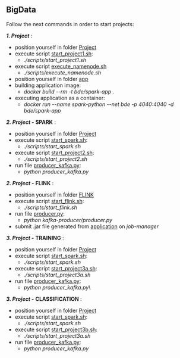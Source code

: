 ## BigData

Follow the next commands in order to start projects:

***1. Project*** :
  - position yourself in folder [Project](./Project)
  - execute script [start_project1.sh](./Project/scripts/start_project1.sh):
      - *./scripts/start_project1.sh*
  - execute script [execute_namenode.sh](./Project/scripts/execute_namenode.sh)
      - *./scripts/execute_namenode.sh*
  - position yourself in folder [app](./Project/app)
  - building application image:
      - *docker build --rm -t bde/spark-app .*
  - executing application as a container:
      - *docker run --name spark-python --net bde -p 4040:4040 -d bde/spark-app*
      
      
***2. Project -*** **SPARK** :
  - position yourself in folder [Project](./Project)
  - execute script [start_spark.sh](./Project/scripts/start_spark.sh):
      - *./scripts/start_spark.sh*
  - execute script [start_project2.sh](./Project/scripts/start_project2.sh):
      - *./scripts/start_project2.sh*
  - run file [producer_kafka.py](./Project/producer_kafka.py):
      - *python producer_kafka.py*
      
***2. Project -*** **FLINK** :
  - position yourself in folder [FLINK](./Project/FLINK)
  - execute script [start_flink.sh](./Project/scripts/start_flink.sh):
      - *./scripts/start_flink.sh*
  - run file [producer.py](./Project/FLINK/kafka-producer/producer.py):
      - *python kafka-producer/producer.py*
  - submit .jar file generated from [application](./Project/FLINK/flink) on *job-manager*
  
  
***3. Project -*** **TRAINING** :
  - position yourself in folder [Project](./Project)
  - execute script [start_spark.sh](./Project/scripts/start_spark.sh):
      - *./scripts/start_spark.sh*
  - execute script [start_project3a.sh](./Project/scripts/start_project3a.sh):
      - *./scripts/start_project3a.sh*
  - run file [producer_kafka.py](./Project/producer_kafka.py):
      - *python producer_kafka.py*\
      
 ***3. Project -*** **CLASSIFICATION** :
  - position yourself in folder [Project](./Project)
  - execute script [start_spark.sh](./Project/scripts/start_spark.sh):
      - *./scripts/start_spark.sh*
  - execute script [start_project3b.sh](./Project/scripts/start_project3b.sh):
      - *./scripts/start_project3a.sh*
  - run file [producer_kafka.py](./Project/producer_kafka.py):
      - *python producer_kafka.py*
